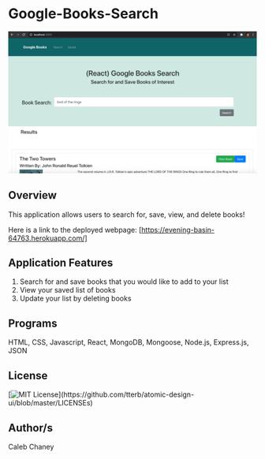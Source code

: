 # Google-Books-Search
![](https://github.com/Cachamoe/Google-Books-Search/blob/main/client/public/Screen%20Shot%202021-01-07%20at%209.57.02%20AM.png)
## Overview
This application allows users to search for, save, view, and delete books!

Here is a link to the deployed webpage: [https://evening-basin-64763.herokuapp.com/]

## Application Features
1) Search for and save books that you would like to add to your list
2) View your saved list of books
3) Update your list by deleting books


## Programs
HTML, CSS, Javascript, React, MongoDB, Mongoose, Node.js, Express.js, JSON

## License 
[![MIT License](https://img.shields.io/apm/l/atomic-design-ui.svg?)](https://github.com/tterb/atomic-design-ui/blob/master/LICENSEs)

## Author/s
Caleb Chaney
